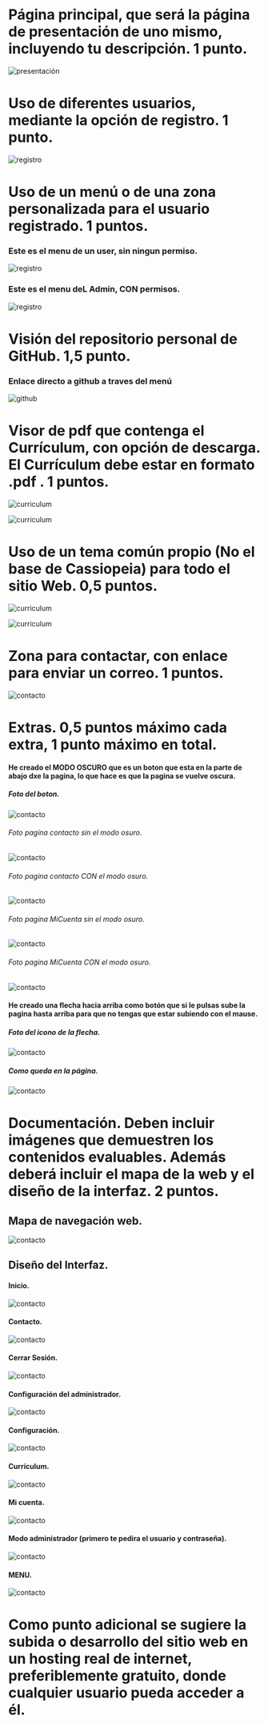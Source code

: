 # Página principal, que será la página de presentación de uno mismo, incluyendo tu descripción. 1 punto.

![presentación](ImagenesDocumentación/presentacion.png)

# Uso de diferentes usuarios, mediante la opción de registro. 1 punto.

![registro](ImagenesDocumentación/registro.png)

# Uso de un menú o de una zona personalizada para el usuario registrado. 1 puntos.

 ### Este es el menu de un user, sin ningun permiso. 
 ![registro](ImagenesDocumentación/menuUsuario.png)

 ### Este es el menu deL Admin, CON permisos.
 ![registro](ImagenesDocumentación/menuAdmin.png) 

# Visión del repositorio personal de GitHub. 1,5 punto.
 ### Enlace directo a github a traves del menú
 ![github](ImagenesDocumentación/github.png)

# Visor de pdf que contenga el Currículum, con opción de descarga. El Currículum debe estar en formato .pdf . 1 puntos.

![curriculum](ImagenesDocumentación/curiculum.png)


![curriculum](ImagenesDocumentación/curriculum.png)

# Uso de un tema común propio (No el base de Cassiopeia) para todo el sitio Web. 0,5 puntos.
![curriculum](ImagenesDocumentación/tema.png)

![curriculum](ImagenesDocumentación/temaPropio.png)


# Zona para contactar, con enlace para enviar un correo. 1 puntos.

![contacto](ImagenesDocumentación/contacto.png)

# Extras. 0,5 puntos máximo cada extra, 1 punto máximo en total.

#### He creado el MODO OSCURO que es un boton que esta en la parte de abajo dxe la pagina, lo que hace es que la pagina se vuelve oscura.

##### Foto del boton.

![contacto](ImagenesDocumentación/modoOscuroEasterEgg.png)

###### Foto pagina contacto sin el modo osuro.

![contacto](ImagenesDocumentación/Normal(modooscuro).png)

###### Foto pagina contacto CON el modo osuro.

![contacto](ImagenesDocumentación/modoOscuroActive.png)

###### Foto pagina MiCuenta sin el modo osuro.

![contacto](ImagenesDocumentación/miCuentaNormal(oscuro).png)

###### Foto pagina MiCuenta CON el modo osuro.

![contacto](ImagenesDocumentación/ModoOscuroMiCuenta(ModoOscuro).png)

#### He creado una flecha hacia arriba como botón que si le pulsas sube la pagina hasta arriba para que no tengas que estar subiendo con el mause.

##### Foto del icono de la flecha.
![contacto](DiseñoInterfaz/EsterEggSubida.PNG)

##### Como queda en la página.

![contacto](DiseñoInterfaz/EsterEggSubidaPagina.PNG)


# Documentación. Deben incluir imágenes que demuestren los contenidos evaluables. Además deberá incluir el mapa de la web y el diseño de la interfaz. 2 puntos.

## Mapa de navegación web.

![contacto](MapaWeb/mapaWebJoomla.jpg)

## Diseño del Interfaz.

#### Inicio.
![contacto](DiseñoInterfaz/Inicio.PNG)

#### Contacto.
![contacto](DiseñoInterfaz/Contacto.PNG)

#### Cerrar Sesión.
![contacto](DiseñoInterfaz/cerrarSesion.PNG)

#### Configuración del administrador.
![contacto](DiseñoInterfaz/confgAdmin.PNG)

#### Configuración.
![contacto](DiseñoInterfaz/Configuración.PNG)

#### Currículum.
![contacto](DiseñoInterfaz/Curriculum.PNG)

#### Mi cuenta.
![contacto](DiseñoInterfaz/MiCuenta.PNG)

#### Modo administrador (primero te pedira el usuario y contraseña).
![contacto](DiseñoInterfaz/modoAdmin.PNG)

#### MENU.
![contacto](DiseñoInterfaz/menu.PNG)


# Como punto adicional se sugiere la subida o desarrollo del sitio web en un hosting real de internet, preferiblemente gratuito, donde cualquier usuario pueda acceder a él.

